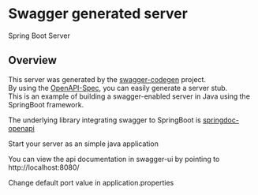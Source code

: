 # Swagger generated server

Spring Boot Server

## Overview

This server was generated by the [swagger-codegen](https://github.com/swagger-api/swagger-codegen) project.  
By using the [OpenAPI-Spec](https://github.com/swagger-api/swagger-core), you can easily generate a server stub.  
This is an example of building a swagger-enabled server in Java using the SpringBoot framework.

The underlying library integrating swagger to SpringBoot
is [springdoc-openapi](https://github.com/springdoc/springdoc-openapi)

Start your server as an simple java application

You can view the api documentation in swagger-ui by pointing to  
http://localhost:8080/

Change default port value in application.properties